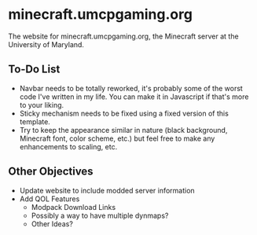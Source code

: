 # minecraft.umcpgaming.org
The website for minecraft.umcpgaming.org, the Minecraft server at the University of Maryland.


## To-Do List
- Navbar needs to be totally reworked, it's probably some of the worst code I've written in my life. You can make it in Javascript if that's more to your liking.
- Sticky mechanism needs to be fixed using a fixed version of this template.
- Try to keep the appearance similar in nature (black background, Minecraft font, color scheme, etc.) but feel free to make any enhancements to scaling, etc.

## Other Objectives
- Update website to include modded server information
- Add QOL Features
  - Modpack Download Links
  - Possibly a way to have multiple dynmaps?
  - Other Ideas?
